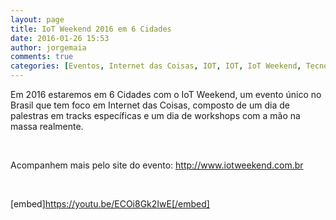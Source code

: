 ```yaml
---
layout: page
title: IoT Weekend 2016 em 6 Cidades
date: 2016-01-26 15:53
author: jorgemaia
comments: true
categories: [Eventos, Internet das Coisas, IOT, IOT, IoT Weekend, Tecnologia]
---
```

Em 2016 estaremos em 6 Cidades com o IoT Weekend, um evento único no Brasil que tem foco em Internet das Coisas, composto de um dia de palestras em tracks específicas e um dia de workshops com a mão na massa realmente.

&nbsp;

Acompanhem mais pelo site do evento: <a href="http://www.iotweekend.com.br" target="_blank">http://www.iotweekend.com.br</a>

&nbsp;

[embed]https://youtu.be/ECOi8Gk2IwE[/embed]
